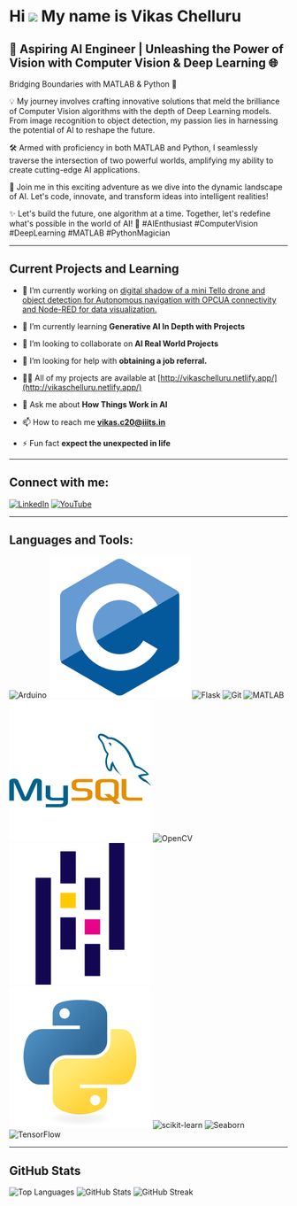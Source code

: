 # Hi ![](https://user-images.githubusercontent.com/18350557/176309783-0785949b-9127-417c-8b55-ab5a4333674e.gif) My name is Vikas Chelluru

🚀 Aspiring AI Engineer | Unleashing the Power of Vision with Computer Vision & Deep Learning 🌐 
--------------------------------------
Bridging Boundaries with MATLAB & Python 🐍

💡 My journey involves crafting innovative solutions that meld the brilliance of Computer Vision algorithms with the depth of Deep Learning models. From image recognition to object detection, my passion lies in harnessing the potential of AI to reshape the future.

🛠️ Armed with proficiency in both MATLAB and Python, I seamlessly traverse the intersection of two powerful worlds, amplifying my ability to create cutting-edge AI applications.

🌈 Join me in this exciting adventure as we dive into the dynamic landscape of AI. Let's code, innovate, and transform ideas into intelligent realities!

✨ Let's build the future, one algorithm at a time. Together, let's redefine what's possible in the world of AI! 🚀 #AIEnthusiast #ComputerVision #DeepLearning #MATLAB #PythonMagician

---

## Current Projects and Learning

- 🔭 I’m currently working on [digital shadow of a mini Tello drone and object detection for Autonomous navigation with OPCUA connectivity and Node-RED for data visualization.](http://github.com/Vikas-ABD/tello_drone_controlled_and_simulation_objectdetection_using_simulink.git)

- 🌱 I’m currently learning **Generative AI In Depth with Projects**

- 👯 I’m looking to collaborate on **AI Real World Projects**

- 🤝 I’m looking for help with **obtaining a job referral.**

- 👨‍💻 All of my projects are available at [http://vikaschelluru.netlify.app/](http://vikaschelluru.netlify.app/)

- 💬 Ask me about **How Things Work in AI**

- 📫 How to reach me **vikas.c20@iiits.in**

- ⚡ Fun fact **expect the unexpected in life**

---

## Connect with me:

[![LinkedIn](https://raw.githubusercontent.com/rahuldkjain/github-profile-readme-generator/master/src/images/icons/Social/linked-in-alt.svg)](https://linkedin.com/in/vikas-chelluru-12174a24a/)
[![YouTube](https://raw.githubusercontent.com/rahuldkjain/github-profile-readme-generator/master/src/images/icons/Social/youtube.svg)](https://www.youtube.com/c/geniusviewtelugu1440)

---

## Languages and Tools:

![Arduino](https://cdn.worldvectorlogo.com/logos/arduino-1.svg)
![C](https://raw.githubusercontent.com/devicons/devicon/master/icons/c/c-original.svg)
![Flask](https://www.vectorlogo.zone/logos/pocoo_flask/pocoo_flask-icon.svg)
![Git](https://www.vectorlogo.zone/logos/git-scm/git-scm-icon.svg)
![MATLAB](https://upload.wikimedia.org/wikipedia/commons/2/21/Matlab_Logo.png)
![MySQL](https://raw.githubusercontent.com/devicons/devicon/master/icons/mysql/mysql-original-wordmark.svg)
![OpenCV](https://www.vectorlogo.zone/logos/opencv/opencv-icon.svg)
![Pandas](https://raw.githubusercontent.com/devicons/devicon/2ae2a900d2f041da66e950e4d48052658d850630/icons/pandas/pandas-original.svg)
![Python](https://raw.githubusercontent.com/devicons/devicon/master/icons/python/python-original.svg)
![scikit-learn](https://upload.wikimedia.org/wikipedia/commons/0/05/Scikit_learn_logo_small.svg)
![Seaborn](https://seaborn.pydata.org/_images/logo-mark-lightbg.svg)
![TensorFlow](https://www.vectorlogo.zone/logos/tensorflow/tensorflow-icon.svg)

---

## GitHub Stats

![Top Languages](https://github-readme-stats.vercel.app/api/top-langs?username=vikas-abd&show_icons=true&locale=en&layout=compact)
![GitHub Stats](https://github-readme-stats.vercel.app/api?username=vikas-abd&show_icons=true&locale=en)
![GitHub Streak](https://github-readme-streak-stats.herokuapp.com/?user=vikas-abd)

